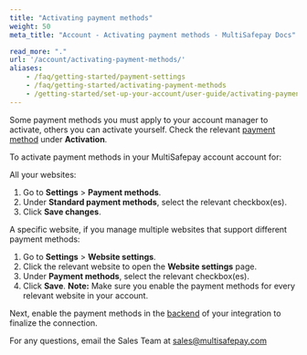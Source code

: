 ```yaml
---
title: "Activating payment methods"
weight: 50
meta_title: "Account - Activating payment methods - MultiSafepay Docs"

read_more: "."
url: '/account/activating-payment-methods/'
aliases:
    - /faq/getting-started/payment-settings
    - /faq/getting-started/activating-payment-methods
    - /getting-started/set-up-your-account/user-guide/activating-payment-methods/
---
```


Some payment methods you must apply to your account manager to activate, others you can activate yourself. Check the relevant [payment method](/payments/methods/) under **Activation**.

To activate payment methods in your MultiSafepay account account for:

All your websites:

1. Go to **Settings** > **Payment methods**.
2. Under **Standard payment methods**, select the relevant checkbox(es).
3. Click **Save changes**.

A specific website, if you manage multiple websites that support different payment methods:

1. Go to **Settings** > **Website settings**.
2. Click the relevant website to open the **Website settings** page.
3. Under **Payment methods**, select the relevant checkbox(es).
4. Click **Save**.
**Note:** Make sure you enable the payment methods for every relevant website in your account.

Next, enable the payment methods in the [backend](/getting-started/glossary/#backend) of your integration to finalize the connection.

For any questions, email the Sales Team at <sales@multisafepay.com>